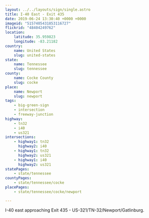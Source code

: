 ```yaml
---
layout: ../../layouts/sign/single.astro
title: I-40 East - Exit 435
date: 2019-06-24 13:30:40 +0000 +0000
imageid: "5157405431853116727"
flickrid: "48404249762"
location:
    latitude: 35.959823
    longitude: -83.21182
country:
    name: United States
    slug: united-states
state:
    name: Tennessee
    slug: tennessee
county:
    name: Cocke County
    slug: cocke
place:
    name: Newport
    slug: newport
tags:
    - big-green-sign
    - intersection
    - freeway-junction
highway:
    - tn32
    - i40
    - us321
intersections:
    - highway1: tn32
      highway2: i40
    - highway1: tn32
      highway2: us321
    - highway1: i40
      highway2: us321
statePages:
    - state/tennessee
countyPages:
    - state/tennessee/cocke
placePages:
    - state/tennessee/cocke/newport

---
```

I-40 east approaching Exit 435 - US-321/TN-32/Newport/Gatlinburg.
